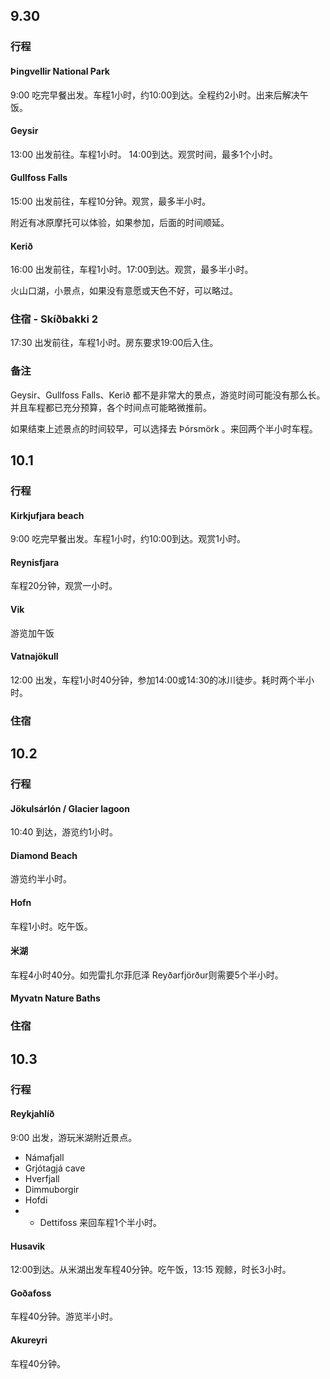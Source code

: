 ## 9.30

### 行程

#### Þingvellir National Park
9:00 吃完早餐出发。车程1小时，约10:00到达。全程约2小时。出来后解决午饭。

#### Geysir
13:00 出发前往。车程1小时。 14:00到达。观赏时间，最多1个小时。

#### Gullfoss Falls
15:00 出发前往，车程10分钟。观赏，最多半小时。

附近有冰原摩托可以体验，如果参加，后面的时间顺延。

#### Kerið
16:00 出发前往，车程1小时。17:00到达。观赏，最多半小时。

火山口湖，小景点，如果没有意愿或天色不好，可以略过。

### 住宿 - Skíðbakki 2
17:30 出发前往，车程1小时。房东要求19:00后入住。

### 备注
Geysir、Gullfoss Falls、Kerið 都不是非常大的景点，游览时间可能没有那么长。并且车程都已充分预算，各个时间点可能略微推前。

如果结束上述景点的时间较早，可以选择去 Þórsmörk 。来回两个半小时车程。

## 10.1

### 行程

#### Kirkjufjara beach
9:00 吃完早餐出发。车程1小时，约10:00到达。观赏1小时。

#### Reynisfjara
车程20分钟，观赏一小时。

#### Vik
游览加午饭

#### Vatnajökull
12:00 出发，车程1小时40分钟，参加14:00或14:30的冰川徒步。耗时两个半小时。

### 住宿

## 10.2

### 行程

#### Jökulsárlón / Glacier lagoon 
10:40 到达，游览约1小时。

#### Diamond Beach
游览约半小时。

#### Hofn
车程1小时。吃午饭。

#### 米湖
车程4小时40分。如兜雷扎尔菲厄泽 Reyðarfjörður则需要5个半小时。

#### Myvatn Nature Baths

### 住宿

## 10.3

### 行程

#### Reykjahlíð
9:00 出发，游玩米湖附近景点。
- Námafjall
- Grjótagjá cave
- Hverfjall
- Dimmuborgir
- Hofdi
- * Dettifoss 来回车程1个半小时。

#### Husavik
12:00到达。从米湖出发车程40分钟。吃午饭，13:15 观鲸，时长3小时。

#### Goðafoss
车程40分钟。游览半小时。

#### Akureyri
车程40分钟。